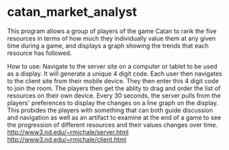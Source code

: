 # catan_market_analyst


This program allows a group of players of the game Catan to rank the five resources in terms of how much they individually value them at any given time during a game, and displays a graph showing the trends that each resource has followed.  

How to use:
Navigate to the server site on a computer or tablet to be used as a display.  It will generate a unique 4 digit code.  Each user then navigates to the client site from their mobile device.  They then enter this 4 digit code to join the room.  The players then get the ablity to drag and order the list of resources on their own device.  Every 30 seconds, the server pulls from the players' preferences to display the changes on a line graph on the display.  This probides the players with something that can both guide discussion and navigation as well as an artifact to examine at the end of a game to see the progression of different resources and their values changes over time.  
http://www3.nd.edu/~rmichale/server.html
http://www3.nd.edu/~rmichale/client.html
